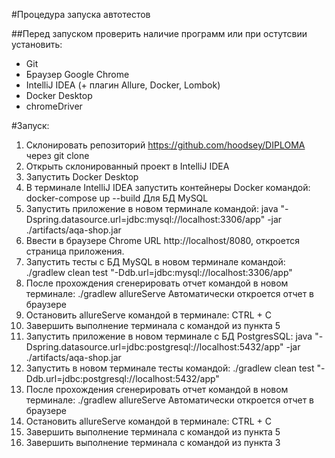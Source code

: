#Процедура запуска автотестов

##Перед запуском проверить наличие программ или при остутсвии установить:
- Git
- Браузер Google Chrome
- IntelliJ IDEA (+ плагин Allure, Docker, Lombok)
- Docker Desktop
- chromeDriver 

#Запуск:
1. Склонировать репозиторий https://github.com/hoodsey/DIPLOMA через git clone
2. Открыть склонированный проект в IntelliJ IDEA
3. Запустить Docker Desktop
3. В терминале IntelliJ IDEA запустить контейнеры Docker командой: docker-compose up --build
Для БД MySQL
5. Запустить приложение в новом терминале командой: java "-Dspring.datasource.url=jdbc:mysql://localhost:3306/app" -jar ./artifacts/aqa-shop.jar
6. Ввести в браузере Сhrome URL http://localhost/8080, откроется страница приложения.
7. Запустить тесты с БД MySQL  в новом терминале командой: ./gradlew clean test "-Ddb.url=jdbc:mysql://localhost:3306/app"
8. После прохождения сгенерировать отчет командой в новом терминале:
./gradlew allureServe
Автоматически откроется отчет в браузере
9. Остановить allureServe командой в терминале: CTRL + C
10. Завершить выполнение терминала с командой из пункта 5
11. Запустить приложение в новом терминале с БД PostgresSQL: java "-Dspring.datasource.url=jdbc:postgresql://localhost:5432/app" -jar ./artifacts/aqa-shop.jar
12. Запустить в новом терминале тесты командой: ./gradlew clean test "-Ddb.url=jdbc:postgresql://localhost:5432/app"
13. После прохождения сгенерировать отчет командой в новом терминале:
./gradlew allureServe
Автоматически откроется отчет в браузере
14. Остановить allureServe командой в терминале: CTRL + C
15. Завершить выполнение терминала с командой из пункта 5
16. Завершить выполнение терминала с командой из пункта 3



